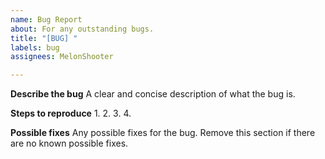 ```yaml
---
name: Bug Report
about: For any outstanding bugs.
title: "[BUG] "
labels: bug
assignees: MelonShooter

---
```


**Describe the bug**
A clear and concise description of what the bug is.

**Steps to reproduce**
1. 
2. 
3. 
4. 

**Possible fixes**
Any possible fixes for the bug. Remove this section if there are no known possible fixes.
